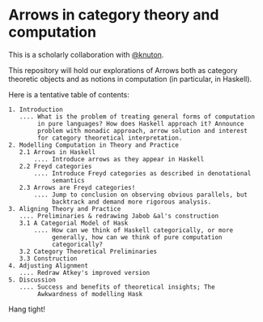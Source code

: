 Arrows in category theory and computation
=========================================

This is a scholarly collaboration with [@knuton](https://github.com/knuton).

This repository will hold our explorations of Arrows both as category theoretic
objects and as notions in computation (in particular, in Haskell).

Here is a tentative table of contents:

    1. Introduction
       .... What is the problem of treating general forms of computation
            in pure languages? How does Haskell approach it? Announce
            problem with monadic approach, arrow solution and interest
            for category theoretical interpretation.
    2. Modelling Computation in Theory and Practice
       2.1 Arrows in Haskell
           .... Introduce arrows as they appear in Haskell
       2.2 Freyd categories
           .... Introduce Freyd categories as described in denotational
                semantics
       2.3 Arrows are Freyd categories!
           .... Jump to conclusion on observing obvious parallels, but
                backtrack and demand more rigorous analysis.
    3. Aligning Theory and Practice
       .... Preliminaries & redrawing Jabob &al's construction
       3.1 A Categorial Model of Hask
           .... How can we think of Haskell categorically, or more
                generally, how can we think of pure computation
                categorically?
       3.2 Category Theoretical Preliminaries
       3.3 Construction
    4. Adjusting Alignment
       .... Redraw Atkey's improved version
    5. Discussion
       .... Success and benefits of theoretical insights; The
            Awkwardness of modelling Hask

Hang tight!
